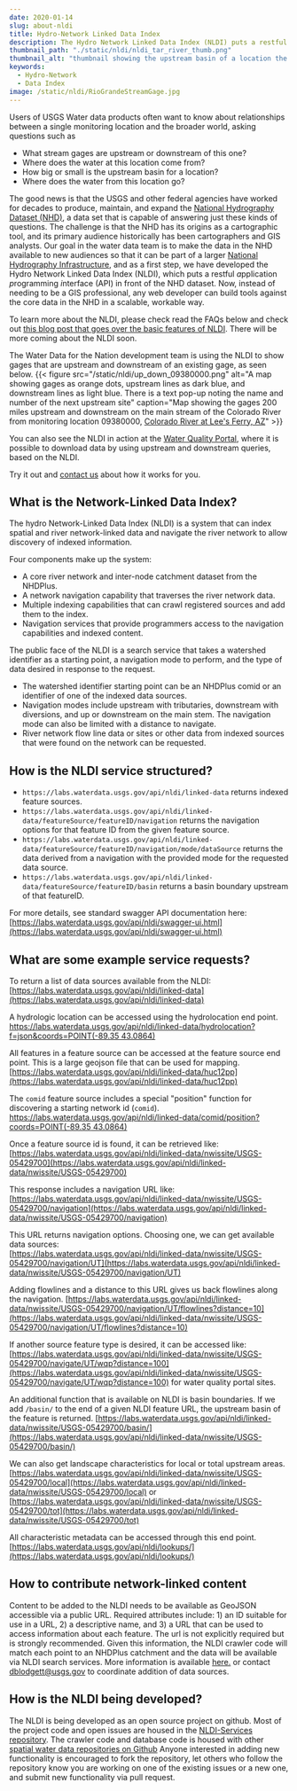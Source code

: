 ```yaml
---
date: 2020-01-14
slug: about-nldi
title: Hydro-Network Linked Data Index
description: The Hydro Network Linked Data Index (NLDI) puts a restful application programming interface (API) in front of the National Hydrolography dataset. Now, instead of needing to be a GIS professional, any web developer can build tools against the core data in the NHD in a scalable, workable way.
thumbnail_path: "./static/nldi/nldi_tar_river_thumb.png"
thumbnail_alt: "thumbnail showing the upstream basin of a location the the tar river as a grey outline overlaid on a map, with and upstream flowline as dark blue, and a downstream flowline as light blue."
keywords:
  - Hydro-Network
  - Data Index
image: /static/nldi/RioGrandeStreamGage.jpg
---
```


Users of USGS Water data products often want to know about relationships between a single monitoring location and the broader world, asking questions such as 

* What stream gages are upstream or downstream of this one? 
* Where does the water at this location come from?
* How big or small is the upstream basin for a location?
* Where does the water from this location go?

The good news is that the USGS and other federal agencies have worked for decades to produce, maintain, and expand the [National Hydrography Dataset (NHD)](https://www.usgs.gov/core-science-systems/ngp/national-hydrography), a data set that is capable of answering just these kinds of questions.  The challenge is that the NHD has its origins as a cartographic tool, and its primary audience historically has been cartographers and GIS analysts.  Our goal in the water data team is to make the data in the NHD available to new audiences so that it can be part of a larger [National Hydrography Infrastructure](https://www.usgs.gov/core-science-systems/ngp/national-hydrography/national-hydrography-infrastructure-working-group), and as a first step, we have developed the Hydro Network Linked Data Index (NLDI), which puts a restful *a*pplication *p*rogramming *i*nterface (API) in front of the NHD dataset. Now, instead of needing to be a GIS professional, any web developer can build tools against the core data in the NHD in a scalable, workable way.  

To learn more about the NLDI, please check read the FAQs below and check out [this blog post that goes over the basic features of NLDI](https://waterdata.usgs.gov/blog/nldi-intro/).  There will be more coming about the NLDI soon.

The Water Data for the Nation development team is using the NLDI to show gages that are upstream and downstream of an existing gage, as seen below.
{{< figure src="/static/nldi/up_down_09380000.png" alt="A map showing gages as orange dots, upstream lines as dark blue, and downstream lines as light blue. There is a text pop-up noting the name and number of the next upstream site" caption="Map showing the gages 200 miles upstream and downstream on the main stream of the Colorado River from monitoring location 09380000, [Colorado River at Lee's Ferry, AZ](https://waterdata.usgs.gov/monitoring-location/09380000/)" >}}

You can also see the NLDI in action at the [Water Quality Portal](https://www.waterqualitydata.us/portal/#nldiurl=https%3A%2F%2Fcida.usgs.gov%2Fnldi%2Fnwissite%2FUSGS-05428500%2Fnavigate%2FUT%2Fwqp%3Fdistance%3D&mimeType=csv), where it is possible to download data by using upstream and downstream queries, based on the NLDI.

Try it out and [contact us](https://water.usgs.gov/contact/gsanswers?pemail=gs-w_water_data_for_the_nation&subject=Water%20Data%20for%20the%20Nation%20Labs%20Feedback&viewnote=%3CH1%3EUSGS+NLDI+Feedback%3C/H1%3E) about how it works for you.


What is the Network-Linked Data Index?
--------------------------------------

The hydro Network-Linked Data Index (NLDI) is a system that can index spatial and river network-linked data and navigate the river network to allow discovery of indexed information.

Four components make up the system:

*   A core river network and inter-node catchment dataset from the NHDPlus.
*   A network navigation capability that traverses the river network data.
*   Multiple indexing capabilities that can crawl registered sources and add them to the index.
*   Navigation services that provide programmers access to the navigation capabilities and indexed content.

The public face of the NLDI is a search service that takes a watershed identifier as a starting point, a navigation mode to perform, and the type of data desired in response to the request.

*   The watershed identifier starting point can be an NHDPlus comid or an identifier of one of the indexed data sources.
*   Navigation modes include upstream with tributaries, downstream with diversions, and up or downstream on the main stem. The navigation mode can also be limited with a distance to navigate.
*   River network flow line data or sites or other data from indexed sources that were found on the network can be requested.


How is the NLDI service structured?
-----------------------------------------------------------------------

*   `https://labs.waterdata.usgs.gov/api/nldi/linked-data` returns indexed feature sources.
*   `https://labs.waterdata.usgs.gov/api/nldi/linked-data/featureSource/featureID/navigation` returns the navigation options for that feature ID from the given feature source.
*   `https://labs.waterdata.usgs.gov/api/nldi/linked-data/featureSource/featureID/navigation/mode/dataSource` returns the data derived from a navigation with the provided mode for the requested data source.
*   `https://labs.waterdata.usgs.gov/api/nldi/linked-data/featureSource/featureID/basin` returns a basin boundary upstream of that featureID.

For more details, see standard swagger API documentation here: [https://labs.waterdata.usgs.gov/api/nldi/swagger-ui.html](https://labs.waterdata.usgs.gov/api/nldi/swagger-ui.html)

What are some example service requests?
-------------------------

To return a list of data sources available from the NLDI:  
[https://labs.waterdata.usgs.gov/api/nldi/linked-data](https://labs.waterdata.usgs.gov/api/nldi/linked-data)  
  
A hydrologic location can be accessed using the hydrolocation end point.  
[https://labs.waterdata.usgs.gov/api/nldi/linked-data/hydrolocation?f=json&coords=POINT(-89.35 43.0864)](https://labs.waterdata.usgs.gov/api/nldi/linked-data/hydrolocation?coords=POINT(-89.35%2043.0864))
  
All features in a feature source can be accessed at the feature source end point. This is a large geojson file that can be used for mapping.  
[https://labs.waterdata.usgs.gov/api/nldi/linked-data/huc12pp](https://labs.waterdata.usgs.gov/api/nldi/linked-data/huc12pp)  

The `comid` feature source includes a special "position" function for discovering a starting network id (`comid`).
[https://labs.waterdata.usgs.gov/api/nldi/linked-data/comid/position?coords=POINT(-89.35 43.0864)](https://labs.waterdata.usgs.gov/api/nldi/linked-data/comid/position?coords=POINT(-89.35%2043.0864)) 

Once a feature source id is found, it can be retrieved like:  
[https://labs.waterdata.usgs.gov/api/nldi/linked-data/nwissite/USGS-05429700](https://labs.waterdata.usgs.gov/api/nldi/linked-data/nwissite/USGS-05429700)  
  
This response includes a navigation URL like:  
[https://labs.waterdata.usgs.gov/api/nldi/linked-data/nwissite/USGS-05429700/navigation](https://labs.waterdata.usgs.gov/api/nldi/linked-data/nwissite/USGS-05429700/navigation)  
  
This URL returns navigation options. Choosing one, we can get available data sources:  
[https://labs.waterdata.usgs.gov/api/nldi/linked-data/nwissite/USGS-05429700/navigation/UT](https://labs.waterdata.usgs.gov/api/nldi/linked-data/nwissite/USGS-05429700/navigation/UT)  

Adding flowlines and a distance to this URL gives us back flowlines along the navigation.
[https://labs.waterdata.usgs.gov/api/nldi/linked-data/nwissite/USGS-05429700/navigation/UT/flowlines?distance=10](https://labs.waterdata.usgs.gov/api/nldi/linked-data/nwissite/USGS-05429700/navigation/UT/flowlines?distance=10)
  
If another source feature type is desired, it can be accessed like:  
[https://labs.waterdata.usgs.gov/api/nldi/linked-data/nwissite/USGS-05429700/navigate/UT/wqp?distance=100](https://labs.waterdata.usgs.gov/api/nldi/linked-data/nwissite/USGS-05429700/navigate/UT/wqp?distance=100) for water quality portal sites.  
  
An additional function that is available on NLDI is basin boundaries. If we add `/basin/` to the end of a given NLDI feature URL, the upstream basin of the feature is returned. 
[https://labs.waterdata.usgs.gov/api/nldi/linked-data/nwissite/USGS-05429700/basin/](https://labs.waterdata.usgs.gov/api/nldi/linked-data/nwissite/USGS-05429700/basin/)

We can also get landscape characteristics for local or total upstream areas.  
[https://labs.waterdata.usgs.gov/api/nldi/linked-data/nwissite/USGS-05429700/local](https://labs.waterdata.usgs.gov/api/nldi/linked-data/nwissite/USGS-05429700/local) or  
[https://labs.waterdata.usgs.gov/api/nldi/linked-data/nwissite/USGS-05429700/tot](https://labs.waterdata.usgs.gov/api/nldi/linked-data/nwissite/USGS-05429700/tot)

All characteristic metadata can be accessed through this end point.  
[https://labs.waterdata.usgs.gov/api/nldi/lookups/](https://labs.waterdata.usgs.gov/api/nldi/lookups/)

How to contribute network-linked content
----------------------------------------

Content to be added to the NLDI needs to be available as GeoJSON accessible via a public URL. Required attributes include: 1) an ID suitable for use in a URL, 2) a descriptive name, and 3) a URL that can be used to access information about each feature. The url is not explicitly required but is strongly recommended. Given this information, the NLDI crawler code will match each point to an NHDPlus catchment and the data will be available via NLDI search services. More information is available [here.](https://github.com/ACWI-SSWD/nldi-crawler) or contact [dblodgett@usgs.gov](mailto:dblodgett@usgs.gov) to coordinate addition of data sources.

How is the NLDI being developed?
-------------------------------------------

The NLDI is being developed as an open source project on github. Most of the project code and open issues are housed in the [NLDI-Services repository](https://github.com/ACWI-SSWD/nldi-services). The crawler code and database code is housed with other [spatial water data repositories on Github](https://github.com/ACWI-SSWD) Anyone interested in adding new functionality is encouraged to fork the repository, let others who follow the repository know you are working on one of the existing issues or a new one, and submit new functionality via pull request.  
